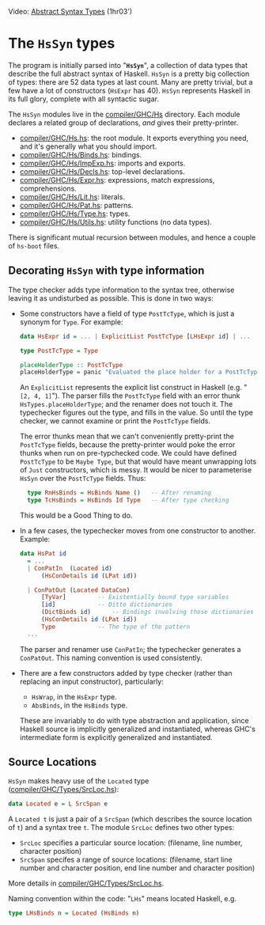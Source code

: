 
Video: [Abstract Syntax Types](http://www.youtube.com/watch?v=lw7kbUvAmK4&list=PLBkRCigjPwyeCSD_DFxpd246YIF7_RDDI) (1hr03')

# The `HsSyn` types


The program is initially parsed into "**`HsSyn`**", a collection of data types that describe the full abstract syntax of Haskell.  `HsSyn` is a pretty big collection of types: there are 52 data types at last count.  Many are pretty trivial, but a few have a lot of constructors (`HsExpr` has 40).  `HsSyn` represents Haskell in its full glory, complete with all syntactic sugar.


The `HsSyn` modules live in the [compiler/GHC/Hs](https://gitlab.haskell.org/ghc/ghc/blob/master/compiler/GHC/Hs) directory.  Each module declares a related group of declarations, *and* gives their pretty-printer.

- [compiler/GHC/Hs.hs](https://gitlab.haskell.org/ghc/ghc/blob/master/compiler/GHC/Hs.hs): the root module.  It exports everything you need, and it's generally what you should import.
- [compiler/GHC/Hs/Binds.hs](https://gitlab.haskell.org/ghc/ghc/blob/master/compiler/GHC/Hs/Binds.hs): bindings.
- [compiler/GHC/Hs/ImpExp.hs](https://gitlab.haskell.org/ghc/ghc/blob/master/compiler/GHC/Hs/ImpExp.hs): imports and exports.
- [compiler/GHC/Hs/Decls.hs](https://gitlab.haskell.org/ghc/ghc/blob/master/compiler/GHC/Hs/Decls.hs): top-level declarations.
- [compiler/GHC/Hs/Expr.hs](https://gitlab.haskell.org/ghc/ghc/blob/master/compiler/GHC/Hs/Expr.hs): expressions, match expressions, comprehensions.
- [compiler/GHC/Hs/Lit.hs](https://gitlab.haskell.org/ghc/ghc/blob/master/compiler/GHC/Hs/Lit.hs): literals.
- [compiler/GHC/Hs/Pat.hs](https://gitlab.haskell.org/ghc/ghc/blob/master/compiler/GHC/Hs/Pat.hs): patterns.
- [compiler/GHC/Hs/Type.hs](https://gitlab.haskell.org/ghc/ghc/blob/master/compiler/GHC/Hs/Type.hs): types.
- [compiler/GHC/Hs/Utils.hs](https://gitlab.haskell.org/ghc/ghc/blob/master/compiler/GHC/Hs/Utils.hs): utility functions (no data types).


There is significant mutual recursion between modules, and hence a couple of `hs-boot` files.

## Decorating `HsSyn` with type information


The type checker adds type information to the syntax tree, otherwise leaving it as undisturbed as possible.  This is done in two ways:

- Some constructors have a field of type `PostTcType`, which is just a synonym for `Type`. For example:

  ```haskell
  data HsExpr id = ... | ExplicitList PostTcType [LHsExpr id] | ...

  type PostTcType = Type

  placeHolderType :: PostTcType
  placeHolderType = panic "Evaluated the place holder for a PostTcType"
  ```

  An `ExplicitList` represents the explicit list construct in Haskell (e.g. "`[2, 4, 1]`"). The parser fills the `PostTcType` field with an error thunk `HsTypes.placeHolderType`; and the renamer does not touch it.  The typechecker figures out the type, and fills in the value.  So until the type checker, we cannot examine or print the `PostTcType` fields.

  The error thunks mean that we can't conveniently pretty-print the `PostTcType` fields, because the pretty-printer would poke the error thunks when run on pre-typchecked code.  We could have defined `PostTcType` to be `Maybe Type`, but that would have meant unwrapping lots of `Just` constructors, which is messy.  It would be nicer to parameterise `HsSyn` over the `PostTcType` fields.  Thus:

  ```haskell
    type RnHsBinds = HsBinds Name ()   -- After renaming
    type TcHsBinds = HsBinds Id Type   -- After type checking
  ```

  This would be a Good Thing to do.

- In a few cases, the typechecker moves from one constructor to another.  Example:

  ```haskell
  data HsPat id
    = ...
    | ConPatIn	(Located id)
  		(HsConDetails id (LPat id))

    | ConPatOut	(Located DataCon)
  		[TyVar]			-- Existentially bound type variables
  		[id]			-- Ditto dictionaries
  		(DictBinds id)		-- Bindings involving those dictionaries
  		(HsConDetails id (LPat id))
  		Type    		-- The type of the pattern
    ...
  ```

  The parser and renamer use `ConPatIn`; the typechecker generates a `ConPatOut`. This naming convention is used consistently.

- There are a few constructors added by type checker (rather than replacing an input constructor), particularly:

  - `HsWrap`, in the `HsExpr` type.
  - `AbsBinds`, in the `HsBinds` type.

  These are invariably to do with type abstraction and application, since Haskell source is implicitly generalized and instantiated, whereas GHC's intermediate form is explicitly generalized and instantiated.

## Source Locations

`HsSyn` makes heavy use of the `Located` type ([compiler/GHC/Types/SrcLoc.hs](https://gitlab.haskell.org/ghc/ghc/blob/master/compiler/GHC/Types/SrcLoc.hs)):

```haskell
data Located e = L SrcSpan e
```


A `Located t` is just a pair of a `SrcSpan` (which describes the source location of `t`) and a syntax tree `t`.  The module `SrcLoc` defines two other types:

- `SrcLoc` specifies a particular source location: (filename, line number, character position)
- `SrcSpan` specifes a range of source locations: (filename, start line number and character position, end line number and character position)


More details in [compiler/GHC/Types/SrcLoc.hs](https://gitlab.haskell.org/ghc/ghc/blob/master/compiler/GHC/Types/SrcLoc.hs).


Naming convention within the code: "`LHs`" means located Haskell, e.g.

```haskell
type LHsBinds n = Located (HsBinds n)
```

